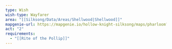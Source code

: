 ```yaml
---
type: Wish
wish-type: Wayfarer
area: "[[Silksong/Data/Areas/Shellwood|Shellwood]]"
mapgenie-url: https://mapgenie.io/hollow-knight-silksong/maps/pharloom?locationIds=478792
act: "2"
requirements:
  - "[[Rite of the Pollip]]"
---
```

